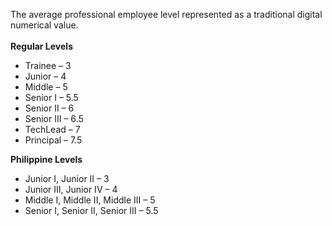 The average professional employee level represented as a traditional digital numerical value.<br><br>
**Regular Levels**
 - Trainee – 3     
 - Junior – 4      
 - Middle – 5      
 - Senior I – 5.5  
 - Senior II – 6   
 - Senior III – 6.5
 - TechLead – 7    
 - Principal – 7.5

**Philippine Levels**<br>
 - Junior I, Junior II – 3              
 - Junior III, Junior IV – 4            
 - Middle I, Middle II, Middle III – 5  
 - Senior I, Senior II, Senior III – 5.5
